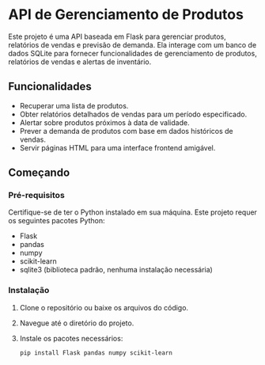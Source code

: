 # API de Gerenciamento de Produtos

Este projeto é uma API baseada em Flask para gerenciar produtos, relatórios de vendas e previsão de demanda. Ela interage com um banco de dados SQLite para fornecer funcionalidades de gerenciamento de produtos, relatórios de vendas e alertas de inventário.

## Funcionalidades

- Recuperar uma lista de produtos.
- Obter relatórios detalhados de vendas para um período especificado.
- Alertar sobre produtos próximos à data de validade.
- Prever a demanda de produtos com base em dados históricos de vendas.
- Servir páginas HTML para uma interface frontend amigável.

## Começando

### Pré-requisitos

Certifique-se de ter o Python instalado em sua máquina. Este projeto requer os seguintes pacotes Python:

- Flask
- pandas
- numpy
- scikit-learn
- sqlite3 (biblioteca padrão, nenhuma instalação necessária)

### Instalação

1. Clone o repositório ou baixe os arquivos do código.
2. Navegue até o diretório do projeto.
3. Instale os pacotes necessários:

   ```bash
   pip install Flask pandas numpy scikit-learn
